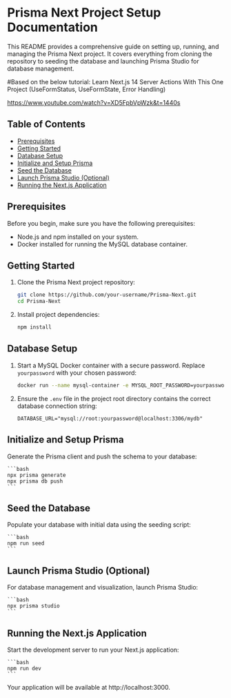 # Prisma Next Project Setup Documentation

This README provides a comprehensive guide on setting up, running, and managing the Prisma Next project. It covers everything from cloning the repository to seeding the database and launching Prisma Studio for database management. 

#Based on the below tutorial:
Learn Next.js 14 Server Actions With This One Project (UseFormStatus, UseFormState, Error Handling)

https://www.youtube.com/watch?v=XD5FpbVpWzk&t=1440s

## Table of Contents

- [Prerequisites](#prerequisites)
- [Getting Started](#getting-started)
- [Database Setup](#database-setup)
- [Initialize and Setup Prisma](#initialize-and-setup-prisma)
- [Seed the Database](#seed-the-database)
- [Launch Prisma Studio (Optional)](#launch-prisma-studio-optional)
- [Running the Next.js Application](#running-the-nextjs-application)

## Prerequisites

Before you begin, make sure you have the following prerequisites:

- Node.js and npm installed on your system.
- Docker installed for running the MySQL database container.

## Getting Started

1. Clone the Prisma Next project repository:

    ```bash
    git clone https://github.com/your-username/Prisma-Next.git
    cd Prisma-Next
    ```

2. Install project dependencies:

    ```bash
    npm install
    ```

## Database Setup

1. Start a MySQL Docker container with a secure password. Replace `yourpassword` with your chosen password:

    ```bash
    docker run --name mysql-container -e MYSQL_ROOT_PASSWORD=yourpassword -p 3306:3306 -d mysql:latest
    ```

2. Ensure the `.env` file in the project root directory contains the correct database connection string:

    ```env
    DATABASE_URL="mysql://root:yourpassword@localhost:3306/mydb"
    ```

## Initialize and Setup Prisma

Generate the Prisma client and push the schema to your database:

    ```bash
    npx prisma generate
    npx prisma db push
    ```

## Seed the Database

Populate your database with initial data using the seeding script:

    ```bash
    npm run seed
    ```

## Launch Prisma Studio (Optional)

For database management and visualization, launch Prisma Studio:

    ```bash
    npx prisma studio
    ```


## Running the Next.js Application

Start the development server to run your Next.js application:

    ```bash
    npm run dev
    ```

Your application will be available at http://localhost:3000.

